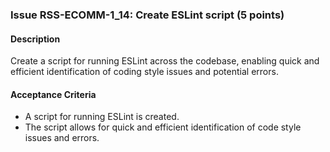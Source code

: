 ### Issue RSS-ECOMM-1_14: Create ESLint script (5 points)

#### Description

Create a script for running ESLint across the codebase, enabling quick and efficient identification of coding style issues and potential errors.

#### Acceptance Criteria

- A script for running ESLint is created.
- The script allows for quick and efficient identification of code style issues and errors.
